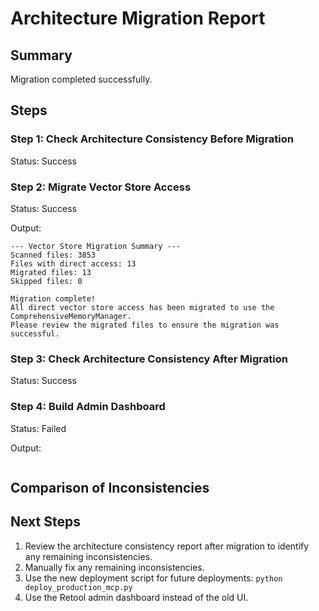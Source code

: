 # Architecture Migration Report

## Summary

Migration completed successfully.

## Steps

### Step 1: Check Architecture Consistency Before Migration

Status: Success

### Step 2: Migrate Vector Store Access

Status: Success

Output:

```
--- Vector Store Migration Summary ---
Scanned files: 3853
Files with direct access: 13
Migrated files: 13
Skipped files: 0

Migration complete!
All direct vector store access has been migrated to use the ComprehensiveMemoryManager.
Please review the migrated files to ensure the migration was successful.
```

### Step 3: Check Architecture Consistency After Migration

Status: Success

### Step 4: Build Admin Dashboard

Status: Failed

Output:

```

```

## Comparison of Inconsistencies

## Next Steps

1. Review the architecture consistency report after migration to identify any remaining inconsistencies.
2. Manually fix any remaining inconsistencies.
3. Use the new deployment script for future deployments: `python deploy_production_mcp.py`
4. Use the Retool admin dashboard instead of the old UI.
